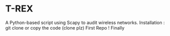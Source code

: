 # T-REX
A Python-based script using Scapy to audit wireless networks.
Installation : git clone or copy the code (clone plz)
First Repo ! Finally
